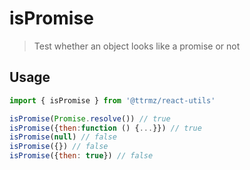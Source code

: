 # isPromise

> Test whether an object looks like a promise or not

## Usage

```jsx
import { isPromise } from '@ttrmz/react-utils'

isPromise(Promise.resolve()) // true
isPromise({then:function () {...}}) // true
isPromise(null) // false
isPromise({}) // false
isPromise({then: true}) // false
```
